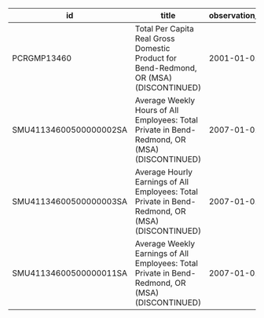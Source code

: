 | id                     | title                                                                                            | observation_start   | observation_end   |
|------------------------|--------------------------------------------------------------------------------------------------|---------------------|-------------------|
| PCRGMP13460            | Total Per Capita Real Gross Domestic Product for Bend-Redmond, OR (MSA) (DISCONTINUED)           | 2001-01-01          | 2017-01-01        |
| SMU41134600500000002SA | Average Weekly Hours of All Employees: Total Private in Bend-Redmond, OR (MSA) (DISCONTINUED)    | 2007-01-01          | 2022-03-01        |
| SMU41134600500000003SA | Average Hourly Earnings of All Employees: Total Private in Bend-Redmond, OR (MSA) (DISCONTINUED) | 2007-01-01          | 2022-03-01        |
| SMU41134600500000011SA | Average Weekly Earnings of All Employees: Total Private in Bend-Redmond, OR (MSA) (DISCONTINUED) | 2007-01-01          | 2022-03-01        |